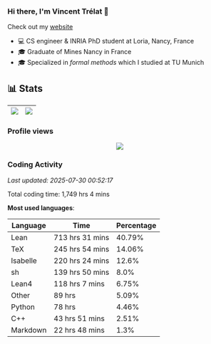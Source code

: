 ### Hi there, I'm Vincent Trélat 👋

Check out my [website](https://vtrelat.github.io)

-   💻 CS engineer & INRIA PhD student at Loria, Nancy, France
-   🎓 Graduate of Mines Nancy in France
-   🎓 Specialized in _formal methods_ which I studied at TU Munich

## 📊 **Stats**

| <img align="center" src="https://readme-stats.clckblog.space/api?username=VTrelat&show_icons=true&include_all_commits=true&theme=tokyonight&hide_border=true" /> | <img align="center" src="https://readme-stats.clckblog.space/api/top-langs/?username=VTrelat&layout=compact&theme=tokyonight&hide_border=true" /> |
| ---------------------------------------------------------------------------------------------------------------------------------------------------------------- | ------------------------------------------------------------------------------------------------------------------------------------------------- |

### Profile views

<p align="center">
 <img src="https://profile-counter.glitch.me/VTrelat/count.svg" />
</p>

<!--automations-->
### Coding Activity
_Last updated: 2025-07-30 00:52:17_

Total coding time: 1,749 hrs 4 mins

**Most used languages**:

| Language | Time | Percentage |
| ------------- | ------------- | ------------- |
| Lean | 713 hrs 31 mins | 40.79% |
| TeX | 245 hrs 54 mins | 14.06% |
| Isabelle | 220 hrs 24 mins | 12.6% |
| sh | 139 hrs 50 mins | 8.0% |
| Lean4 | 118 hrs 7 mins | 6.75% |
| Other | 89 hrs | 5.09% |
| Python | 78 hrs | 4.46% |
| C++ | 43 hrs 51 mins | 2.51% |
| Markdown | 22 hrs 48 mins | 1.3% |

